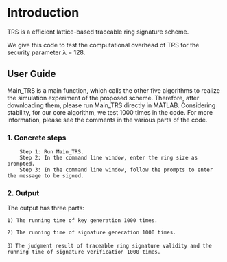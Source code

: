 # Introduction
TRS is a efficient lattice-based traceable ring signature scheme. 

We give this code to test the computational overhead of TRS for the security parameter λ = 128.
## User Guide
Main_TRS is a main function, which calls the other five algorithms to realize the simulation experiment of the proposed scheme. Therefore, after downloading them, please run Main_TRS directly in MATLAB. Considering stability, for our core algorithm, we test 1000 times in the code. For more information, please see the comments in the various parts of the code.
### 1. Concrete steps
```
    Step 1: Run Main_TRS.
    Step 2: In the command line window, enter the ring size as prompted.
    Step 3: In the command line window, follow the prompts to enter the message to be signed.
```
### 2. Output
The output has three parts:

    1) The running time of key generation 1000 times.
    
    2) The running time of signature generation 1000 times.
    
    3）The judgment result of traceable ring signature validity and the running time of signature verification 1000 times.
